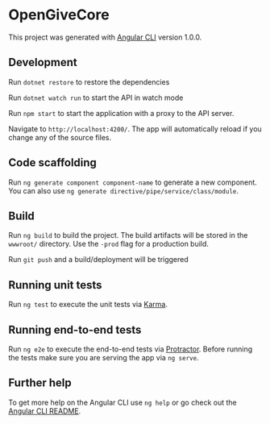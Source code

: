 # OpenGiveCore

This project was generated with [Angular CLI](https://github.com/angular/angular-cli) version 1.0.0.

## Development
Run `dotnet restore` to restore the dependencies

Run `dotnet watch run` to start the API in watch mode

Run `npm start` to start the application with a proxy to the API server. 

Navigate to `http://localhost:4200/`. The app will automatically reload if you change any of the source files.


## Code scaffolding

Run `ng generate component component-name` to generate a new component. You can also use `ng generate directive/pipe/service/class/module`.

## Build

Run `ng build` to build the project. The build artifacts will be stored in the `wwwroot/` directory. Use the `-prod` flag for a production build.

Run `git push` and a build/deployment will be triggered

## Running unit tests

Run `ng test` to execute the unit tests via [Karma](https://karma-runner.github.io).

## Running end-to-end tests

Run `ng e2e` to execute the end-to-end tests via [Protractor](http://www.protractortest.org/).
Before running the tests make sure you are serving the app via `ng serve`.

## Further help

To get more help on the Angular CLI use `ng help` or go check out the [Angular CLI README](https://github.com/angular/angular-cli/blob/master/README.md).
